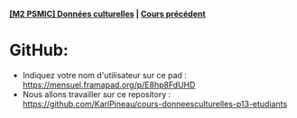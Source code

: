 **[[M2 PSMIC] Données culturelles](README.md) | [Cours précédent](cours-3.md)**

# GitHub:
- Indiquez votre nom d'utilisateur sur ce pad : https://mensuel.framapad.org/p/E8hp8FdUHD
- Nous allons travailler sur ce repository : https://github.com/KarlPineau/cours-donneesculturelles-p13-etudiants
